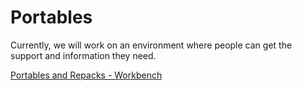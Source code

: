 # Portables

Currently, we will work on an environment where people can get the support and information they need.

[Portables and Repacks - Workbench](https://discord.gg/ExKbgXg)
